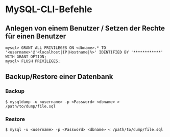 # MySQL-CLI-Befehle

## Anlegen von einem Benutzer / Setzen der Rechte für einen Benutzer
```
mysql> GRANT ALL PRIVILEGES ON <dbname>.* TO '<username>'@'<localhost|IP|Hostname|%>' IDENTIFIED BY '************' WITH GRANT OPTION;
mysql> FLUSH PRIVILEGES;
```

## Backup/Restore einer Datenbank
### Backup
```
$ mysqldump -u <username> -p <Password> <dbname> > /path/to/dump/file.sql
```

### Restore
```
$ mysql -u <username> -p <Password> <dbname> < /path/to/dump/file.sql
```
